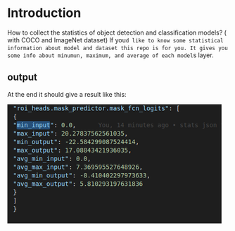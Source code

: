 # Introduction
How to collect the statistics of object detection and classification models? ( with COCO and ImageNet dataset)
If you`d like to know some statistical information about model and dataset this repo is for you.
It gives you some info about minumun, maximum, and average of each model`s layer.


## output
At the end it should give a result like this:

![](example.png)

